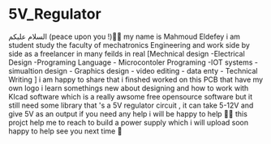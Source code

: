 # 5V_Regulator
السلام عليكم (peace upon you !)🌹🫡
my name is Mahmoud Eldefey i am student study the faculty of mechatronics Engineering and work side by side as a freelancer in many feilds in real [Mechnical design -Electrical Design -Programing Language - Microcontoler Programing -IOT systems - simualtion design - Graphics design - video editing - data enty - Technical Writing ]
i am happy to share that i finshed worked on this PCB that have my own logo i learn somethings new about designing and how to work with KIcad software which is a really awsome free opensource software but it still need some library 
 that 's a 5V regulator circuit , it can take 5-12V and give 5V as an output 
 if you need any help i will be happy to help 🫡🌹
  this projct help me to reach to build a power supply 
  which i will upload soon  
  happy to help 
  see you next time 👋